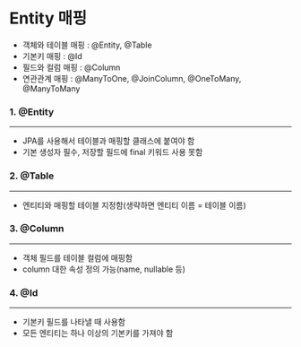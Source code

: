 # Entity 매핑

- 객체와 테이블 매핑 : @Entity, @Table
- 기본키 매핑 : @Id
- 필드와 컬럼 매핑 : @Column
- 연관관계 매핑 : @ManyToOne, @JoinColumn, @OneToMany, @ManyToMany

### 1. @Entity

---

- JPA를 사용해서 테이블과 매핑할 클래스에 붙여야 함
- 기본 생성자 필수, 저장할 필드에 final 키워드 사용 못함

### 2. @Table

---

- 엔티티와 매핑할 테이블 지정함(생략하면 엔티티 이름 = 테이블 이름)

### 3. @Column

---

- 객체 필드를 테이블 컬럼에 매핑함
- column 대한 속성 정의 가능(name, nullable 등)

### 4. @Id

---

- 기본키 필드를 나타낼 때 사용함
- 모든 엔티티는 하나 이상의 기본키를 가져야 함
